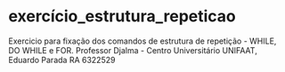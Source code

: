 # exercício_estrutura_repeticao
Exercicio para fixação dos comandos de estrutura de repetição - WHILE, DO WHILE e FOR.
Professor Djalma - Centro Universitário UNIFAAT,
Eduardo Parada RA 6322529

